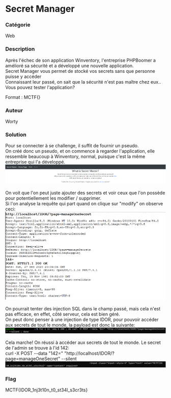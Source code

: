 # Secret Manager

### Catégorie

Web

### Description

Après l'échec de son application Winventory, l'entreprise PHPBoomer a amélioré sa sécurité et a développé une nouvelle application.<br/>
Secret Manager vous permet de stocké vos secrets sans que personne puisse y accéder<br/>
Connaissant leur passé, on sait que la sécurité n'est pas maître chez eux..<br/>
Vous pouvez tester l'application?

Format : MCTF{}

### Auteur 

Worty

### Solution

Pour se connecter à se challenge, il suffit de fournir un pseudo.<br/>
On créé donc un pseudo, et on commence à regarder l'application, elle ressemble beaucoup à Winventory, normal, puisque c'est la même entreprise qui l'a développé.<br/>
![alt](mainpage.png)
<br/><br/>
On voit que l'on peut juste ajouter des secrets et voir ceux que l'on possède pour potentiellement les modifier / supprimer.<br/>
Si l'on analyse la requête qui part quand on clique sur "modify" on observe ceci:<br/>
![alt](request.png)
<br/><br/>
On pourrait tenter des injection SQL dans le champ passé, mais cela n'est pas efficace, en effet, côté serveur, cela est bien géré.<br/>
On peut donc penser à une injection de type IDOR, pour pouvoir accéder aux secrets de tout le monde, la payload est donc la suivante:<br/>
![alt](payload.png)
<br/><br/>
Cela marche! On réussi à accéder aux secrets de tout le monde. Le secret de l'admin se trouve à l'id 142:<br/>
curl -X POST --data "142=" "http://localhost/IDOR/?page=manageOneSecret" --silent<br/>
![alt](flag.png)

### Flag

MCTF{IDOR_1nj3t10n_t0_st34l_s3cr3ts}